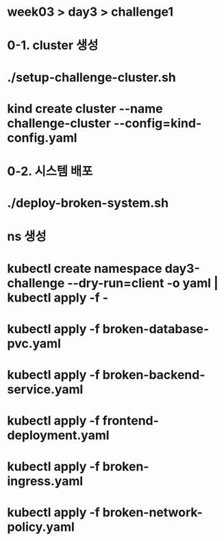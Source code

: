 # week03 > day3 > challenge1

# 0-1. cluster 생성
# ./setup-challenge-cluster.sh 
# kind create cluster --name challenge-cluster --config=kind-config.yaml


# 0-2. 시스템 배포
# ./deploy-broken-system.sh
# ns 생성
#  kubectl create namespace day3-challenge --dry-run=client -o yaml | kubectl apply -f - 
# kubectl apply -f broken-database-pvc.yaml
# kubectl apply -f broken-backend-service.yaml
# kubectl apply -f frontend-deployment.yaml
# kubectl apply -f broken-ingress.yaml
# kubectl apply -f broken-network-policy.yaml